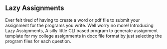 ## Lazy Assignments
Ever felt tired of having to create a word or pdf file to submit your assignment for the programs you write.
Well worry no more!
Introducing Lazy Assignments, A silly little CLI based program to generate assignment template for my college assignments in docx file format by just selecting the program files for each question.
